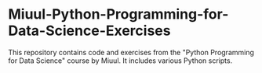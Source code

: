 # Miuul-Python-Programming-for-Data-Science-Exercises
This repository contains code and exercises from the "Python Programming for Data Science" course by Miuul. It includes various Python scripts.
